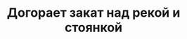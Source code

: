 ---
title: 'Догорает закат над рекой и стоянкой'
location: 'Река Тобол. Ярковский район, Тюменская область, Россия'
categories: [as-the-first-settlers]
tags: [all, 2015]
---